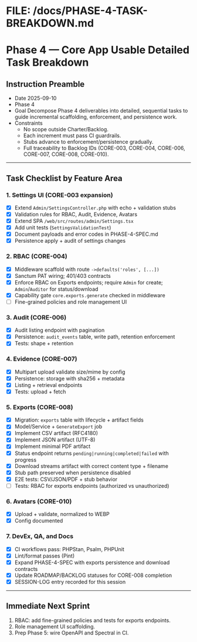 # FILE: /docs/PHASE-4-TASK-BREAKDOWN.md

# Phase 4 — Core App Usable Detailed Task Breakdown

## Instruction Preamble
- Date 2025-09-10
- Phase 4
- Goal Decompose Phase 4 deliverables into detailed, sequential tasks to guide incremental scaffolding, enforcement, and persistence work.
- Constraints
  - No scope outside Charter/Backlog.
  - Each increment must pass CI guardrails.
  - Stubs advance to enforcement/persistence gradually.
  - Full traceability to Backlog IDs (CORE-003, CORE-004, CORE-006, CORE-007, CORE-008, CORE-010).

---

## Task Checklist by Feature Area

### 1. Settings UI (CORE-003 expansion)
- [x] Extend `Admin/SettingsController.php` with echo + validation stubs
- [x] Validation rules for RBAC, Audit, Evidence, Avatars
- [x] Extend SPA `/web/src/routes/admin/Settings.tsx`
- [x] Add unit tests (`SettingsValidationTest`)
- [x] Document payloads and error codes in PHASE-4-SPEC.md
- [x] Persistence apply + audit of settings changes

### 2. RBAC (CORE-004)
- [x] Middleware scaffold with route `->defaults('roles', [...])`
- [x] Sanctum PAT wiring; 401/403 contracts
- [x] Enforce RBAC on Exports endpoints; require `Admin` for create; `Admin`/`Auditor` for status/download
- [x] Capability gate `core.exports.generate` checked in middleware
- [ ] Fine-grained policies and role management UI

### 3. Audit (CORE-006)
- [x] Audit listing endpoint with pagination
- [x] Persistence: `audit_events` table, write path, retention enforcement
- [x] Tests: shape + retention

### 4. Evidence (CORE-007)
- [x] Multipart upload validate size/mime by config
- [x] Persistence: storage with sha256 + metadata
- [x] Listing + retrieval endpoints
- [x] Tests: upload + fetch

### 5. Exports (CORE-008)
- [x] Migration: `exports` table with lifecycle + artifact fields
- [x] Model/Service + `GenerateExport` job
- [x] Implement CSV artifact (RFC4180)
- [x] Implement JSON artifact (UTF-8)
- [x] Implement minimal PDF artifact
- [x] Status endpoint returns `pending|running|completed|failed` with progress
- [x] Download streams artifact with correct content type + filename
- [x] Stub path preserved when persistence disabled
- [x] E2E tests: CSV/JSON/PDF + stub behavior
- [ ] Tests: RBAC for exports endpoints (authorized vs unauthorized)

### 6. Avatars (CORE-010)
- [x] Upload + validate, normalized to WEBP
- [x] Config documented

### 7. DevEx, QA, and Docs
- [x] CI workflows pass: PHPStan, Psalm, PHPUnit
- [x] Lint/format passes (Pint)
- [x] Expand PHASE-4-SPEC with exports persistence and download contracts
- [x] Update ROADMAP/BACKLOG statuses for CORE-008 completion
- [x] SESSION-LOG entry recorded for this session

---

## Immediate Next Sprint
1. RBAC: add fine-grained policies and tests for exports endpoints.
2. Role management UI scaffolding.
3. Prep Phase 5: wire OpenAPI and Spectral in CI.

